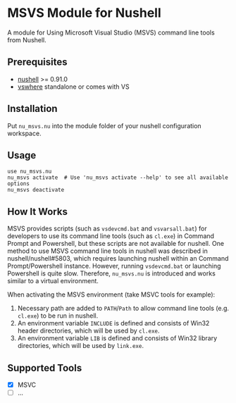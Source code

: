 # MSVS Module for Nushell
A module for Using Microsoft Visual Studio (MSVS) command line tools from Nushell.


## Prerequisites
- [nushell](https://github.com/nushell/nushell) >= 0.91.0
- [vswhere](https://github.com/microsoft/vswhere) standalone or comes with VS


## Installation
Put `nu_msvs.nu` into the module folder of your nushell configuration workspace.


## Usage
```nu
use nu_msvs.nu
nu_msvs activate  # Use 'nu_msvs activate --help' to see all available options
nu_msvs deactivate
```


## How It Works
MSVS provides scripts (such as `vsdevcmd.bat` and `vsvarsall.bat`) for
developers to use its command line tools (such as `cl.exe`) in Command Prompt
and Powershell, but these scripts are not available for nushell. One method to
use MSVS command line tools in nushell was described in nushell/nushell#5803,
which requires launching nushell within an Command Prompt/Powershell instance.
However, running `vsdevcmd.bat` or launching Powershell is quite slow.
Therefore, `nu_msvs.nu` is introduced and works similar to a virtual
environment.

When activating the MSVS environment (take MSVC tools for example):
1. Necessary path are added to `PATH`/`Path` to allow command line tools (e.g.
`cl.exe`) to be run in nushell.
2. An environment variable `INCLUDE` is defined and consists of Win32 header
directories, which will be used by `cl.exe`.
3. An environment variable `LIB` is defined and consists of Win32 library
directories, which will be used by `link.exe`.


## Supported Tools
- [x] MSVC
- [ ] ...
